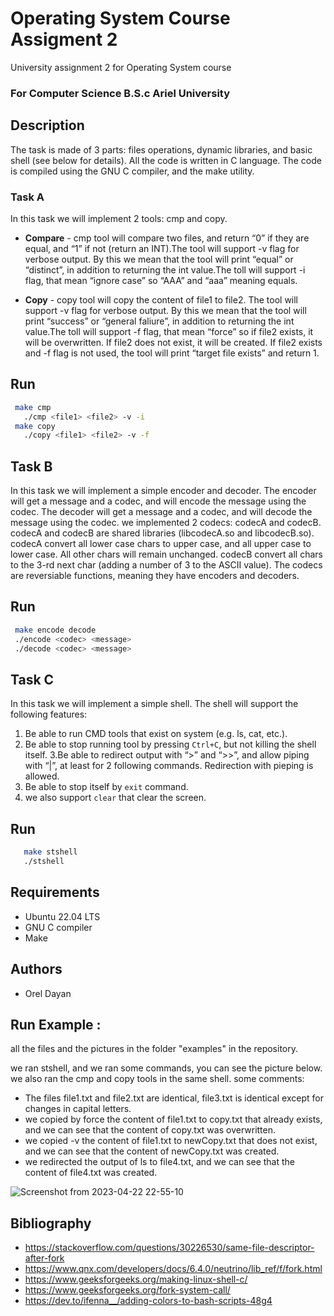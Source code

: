 # Operating System Course Assigment 2

University assignment 2 for Operating System  course
### For Computer Science B.S.c Ariel University

## Description
The task is made of 3 parts: files operations, dynamic libraries, and basic shell (see below for details).
All the code is written in C language. The code is compiled using the GNU C compiler, and the make utility.


### Task A
In this task we will implement 2 tools: cmp and copy.

- **Compare** -
 cmp tool will compare two files, and return “0” if they are equal, and “1” if not (return an INT).The tool will support -v flag for verbose output. By this we mean that the tool will print “equal” or “distinct”, in addition to returning the int value.The toll will support -i flag, that mean “ignore case” so “AAA” and “aaa” meaning equals.

-  **Copy** -
  copy tool will copy the content of file1 to file2. The tool will support -v flag for verbose output. By this we mean that the tool will print “success” or “general faliure”, in addition to returning the int value.The toll will support -f flag, that mean “force” so if file2 exists, it will be overwritten. If file2 does not exist, it will be created. If file2 exists and -f flag is not used, the tool will print “target file exists” and return 1.

## Run

```sh
 make cmp
   ./cmp <file1> <file2> -v -i
 make copy
   ./copy <file1> <file2> -v -f
   ```
## Task B

In this task we will implement a simple encoder and decoder. The encoder will get a message and a codec, and will encode the message using the codec. The decoder will get a message and a codec, and will decode the message using the codec.
we implemented 2 codecs: codecA and codecB. codecA and codecB are shared libraries (libcodecA.so and libcodecB.so). codecA  convert all lower case chars to upper case, and all upper case to lower case. All other chars will remain unchanged. codecB convert all chars to the 3-rd next char (adding a number of 3 to the ASCII value). The codecs are reversiable functions, meaning they have encoders and decoders.




## Run

```sh
 make encode decode
 ./encode <codec> <message>
 ./decode <codec> <message>

   ```

 ## Task C

In this task we will implement a simple shell. The shell will support the following features:
1. Be able to run CMD tools that exist on system (e.g. ls, cat, etc.).
2. Be able to stop running tool by pressing `Ctrl+C`, but not killing the shell itself.
3.Be able to redirect output with “>” and “>>”, and allow piping with “|”, at least for 2 following commands. Redirection with pieping is allowed.
4. Be able to stop itself by `exit` command.
5. we  also support `clear` that clear the screen.



 ## Run

```sh
   make stshell
   ./stshell
   ```


## Requirements
- Ubuntu 22.04 LTS
- GNU C compiler
- Make


## Authors

- Orel Dayan

## Run Example :
all the files and the pictures in the folder "examples" in the repository.

we ran stshell, and we ran some commands, you can see the picture below.
we also ran the cmp and copy tools in the same shell.
some comments:
- The files file1.txt and file2.txt are identical, file3.txt is identical except for changes in capital letters.
- we copied by force the content of file1.txt to copy.txt that already exists, and we can see that the content of copy.txt was overwritten.
- we copied -v the content of file1.txt to newCopy.txt that does not exist, and we can see that the content of newCopy.txt was created.
- we redirected the output of ls to file4.txt, and we can see that the content of file4.txt was created.


![Screenshot from 2023-04-22 22-55-10](https://user-images.githubusercontent.com/117816462/233805358-19f8144c-8b2d-44c4-804a-6514303d5a51.png)




## Bibliography
- https://stackoverflow.com/questions/30226530/same-file-descriptor-after-fork
- https://www.qnx.com/developers/docs/6.4.0/neutrino/lib_ref/f/fork.html
- https://www.geeksforgeeks.org/making-linux-shell-c/
- https://www.geeksforgeeks.org/fork-system-call/
- https://dev.to/ifenna__/adding-colors-to-bash-scripts-48g4

